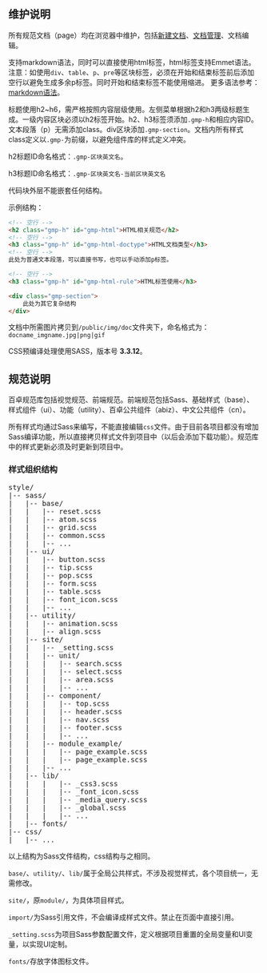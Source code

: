 <!-- start -->

<h2 class="gmp-h" id="gmp-matain">维护说明</h2>

所有规范文档（page）均在浏览器中维护，包括<a href="/page">新建文档</a>、<a href="/#/list">文档管理</a>、文档编辑。

支持markdown语法，同时可以直接使用html标签，html标签支持Emmet语法。注意：如使用<code>div</code>、<code>table</code>、<code>p</code>、<code>pre</code>等区块标签，必须在开始和结束标签前后添加空行以避免生成多余p标签。同时开始和结束标签不能使用缩进。
更多语法参考：<a href="http://www.ituring.com.cn/article/504" target="_blank">markdown语法</a>。

标题使用h2~h6，需严格按照内容层级使用。左侧菜单根据h2和h3两级标题生成。一级内容区块必须以h2标签开始。h2、h3标签须添加<code>.gmp-h</code>和相应内容ID。文本段落（p）无需添加class。div区块添加<code>.gmp-section</code>。文档内所有样式class定义以<code>.gmp-</code>为前缀，以避免组件库的样式定义冲突。

h2标题ID命名格式：<code>.gmp-区块英文名</code>。

h3标题ID命名格式：<code>.gmp-区块英文名-当前区块英文名</code>

代码块外层不能嵌套任何结构。

示例结构：

```html
<!-- 空行 -->
<h2 class="gmp-h" id="gmp-html">HTML相关规范</h2>
<!-- 空行 -->
<h3 class="gmp-h" id="gmp-html-doctype">HTML文档类型</h3>
<!-- 空行 -->
此处为普通文本段落，可以直接书写，也可以手动添加p标签。

<!-- 空行 -->
<h3 class="gmp-h" id="gmp-html-rule">HTML标签使用</h3>

<div class="gmp-section">
    此处为其它复杂结构
</div>

```

文档中所需图片拷贝到<code>/public/img/doc</code>文件夹下，命名格式为：<code>docname_imgname.jpg|png|gif</code>

CSS预编译处理使用SASS，版本号 <strong>3.3.12</strong>。

<h2 class="gmp-h" id="gmp-spec">规范说明</h2>

百卓规范库包括视觉规范、前端规范。前端规范包括Sass、基础样式（base）、样式组件（ui）、功能（utility）、百卓公共组件（abiz）、中文公共组件（cn）。

所有样式均通过Sass来编写，不能直接编辑<code>css</code>文件。由于目前各项目都没有增加Sass编译功能，所以直接拷贝样式文件到项目中（以后会添加下载功能）。规范库中的样式更新必须及时更新到项目中。

<h3 class="gmp-h" id="gmp-spec-file">样式组织结构</h3>

<pre class="hljs">
style/
|-- sass/
|   |-- base/
|   |   |-- reset.scss
|   |   |-- atom.scss
|   |   |-- grid.scss
|   |   |-- common.scss
|   |   |-- ...
|   |-- ui/
|   |   |-- button.scss
|   |   |-- tip.scss
|   |   |-- pop.scss
|   |   |-- form.scss
|   |   |-- table.scss
|   |   |-- font_icon.scss
|   |   |-- ...
|   |-- utility/
|   |   |-- animation.scss
|   |   |-- align.scss
|   |-- site/
|   |   |-- _setting.scss
|   |   |-- unit/
|   |   |   |-- search.scss
|   |   |   |-- select.scss
|   |   |   |-- area.scss
|   |   |   |-- ...
|   |   |-- component/
|   |   |   |-- top.scss
|   |   |   |-- header.scss
|   |   |   |-- nav.scss
|   |   |   |-- footer.scss
|   |   |   |-- ...
|   |   |-- module_example/
|   |   |   |-- page_example.scss
|   |   |   |-- page_example.scss
|   |   |-- ...
|   |-- lib/
|   |   |   |-- _css3.scss
|   |   |   |-- _font_icon.scss
|   |   |   |-- _media_query.scss
|   |   |   |-- _global.scss
|   |   |   |-- ...
|   |-- fonts/
|-- css/
|   |-- ...
</pre>

以上结构为Sass文件结构，css结构与之相同。

<code>base/</code>、<code>utility/</code>、<code>lib/</code>属于全局公共样式，不涉及视觉样式，各个项目统一，无需修改。

<code>site/</code>，原<code>module/</code>，为具体项目样式。

<code>import/</code>为Sass引用文件，不会编译成样式文件。禁止在页面中直接引用。

<code>_setting.scss</code>为项目Sass参数配置文件，定义根据项目重置的全局变量和UI变量，以实现UI定制。

<code>fonts/</code>存放字体图标文件。





